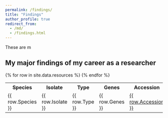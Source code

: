 ```yaml
---
permalink: /findings/
title: "Findings"
author_profile: true
redirect_from: 
  - /md/
  - /findings.html
---
```


These are m
## My major findings of my career as a researcher

<table>
  <tr>
    <th>Species</th>
    <th>Isolate</th>
    <th>Type</th>
    <th>Genes</th>
    <th>Accession</th>
  </tr>
  {% for row in site.data.resources %}
    <tr>
      <td>{{ row.Species }}</td>
      <td>{{ row.Isolate }}</td>
      <td>{{ row.Type }}</td>
      <td>{{ row.Genes }}</td>
      <td><a href="{{ row.URL }}">{{ row.Accession }}</a></td>
    </tr>
  {% endfor %}
</table>